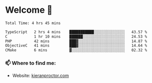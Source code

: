 # Welcome 🦘

<!--START_SECTION:waka-->

```txt
Total Time: 4 hrs 45 mins

TypeScript   2 hrs 4 mins    ███████████░░░░░░░░░░░░░░   43.57 %
C            1 hr 10 mins    ██████░░░░░░░░░░░░░░░░░░░   24.53 %
PHP          42 mins         ███▓░░░░░░░░░░░░░░░░░░░░░   14.87 %
ObjectiveC   41 mins         ███▓░░░░░░░░░░░░░░░░░░░░░   14.64 %
CMake        6 mins          ▓░░░░░░░░░░░░░░░░░░░░░░░░   02.32 %
```

<!--END_SECTION:waka-->

### 📫 Where to find me:

-   Website: [kieranproctor.com](https://kieranproctor.com/)
